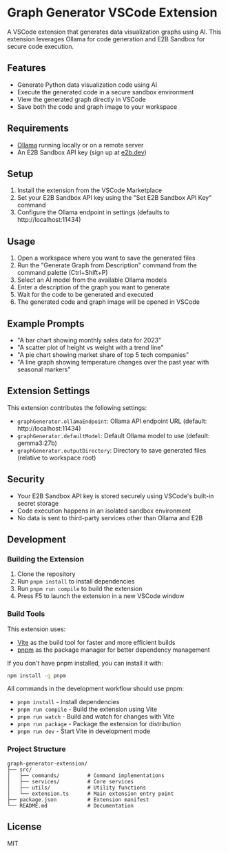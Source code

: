 # Graph Generator VSCode Extension

A VSCode extension that generates data visualization graphs using AI. This extension leverages Ollama for code generation and E2B Sandbox for secure code execution.

## Features

- Generate Python data visualization code using AI
- Execute the generated code in a secure sandbox environment
- View the generated graph directly in VSCode
- Save both the code and graph image to your workspace

## Requirements

- [Ollama](https://ollama.ai/) running locally or on a remote server
- An E2B Sandbox API key (sign up at [e2b.dev](https://e2b.dev))

## Setup

1. Install the extension from the VSCode Marketplace
2. Set your E2B Sandbox API key using the "Set E2B Sandbox API Key" command
3. Configure the Ollama endpoint in settings (defaults to http://localhost:11434)

## Usage

1. Open a workspace where you want to save the generated files
2. Run the "Generate Graph from Description" command from the command palette (Ctrl+Shift+P)
3. Select an AI model from the available Ollama models
4. Enter a description of the graph you want to generate
5. Wait for the code to be generated and executed
6. The generated code and graph image will be opened in VSCode

## Example Prompts

- "A bar chart showing monthly sales data for 2023"
- "A scatter plot of height vs weight with a trend line"
- "A pie chart showing market share of top 5 tech companies"
- "A line graph showing temperature changes over the past year with seasonal markers"

## Extension Settings

This extension contributes the following settings:

* `graphGenerator.ollamaEndpoint`: Ollama API endpoint URL (default: http://localhost:11434)
* `graphGenerator.defaultModel`: Default Ollama model to use (default: gemma3:27b)
* `graphGenerator.outputDirectory`: Directory to save generated files (relative to workspace root)

## Security

- Your E2B Sandbox API key is stored securely using VSCode's built-in secret storage
- Code execution happens in an isolated sandbox environment
- No data is sent to third-party services other than Ollama and E2B

## Development

### Building the Extension

1. Clone the repository
2. Run `pnpm install` to install dependencies
3. Run `pnpm run compile` to build the extension
4. Press F5 to launch the extension in a new VSCode window

### Build Tools

This extension uses:

- [Vite](https://vitejs.dev/) as the build tool for faster and more efficient builds
- [pnpm](https://pnpm.io/) as the package manager for better dependency management

If you don't have pnpm installed, you can install it with:

```bash
npm install -g pnpm
```

All commands in the development workflow should use pnpm:

- `pnpm install` - Install dependencies
- `pnpm run compile` - Build the extension using Vite
- `pnpm run watch` - Build and watch for changes with Vite
- `pnpm run package` - Package the extension for distribution
- `pnpm run dev` - Start Vite in development mode

### Project Structure

```
graph-generator-extension/
├── src/
│   ├── commands/         # Command implementations
│   ├── services/         # Core services
│   ├── utils/            # Utility functions
│   └── extension.ts      # Main extension entry point
├── package.json          # Extension manifest
└── README.md             # Documentation
```

## License

MIT